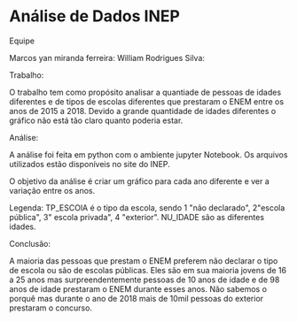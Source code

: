 # Análise de Dados INEP

Equipe

Marcos yan miranda ferreira:
William Rodrigues Silva:


Trabalho:

O trabalho tem como propósito analisar a quantiade de pessoas de idades diferentes e de tipos de escolas diferentes que prestaram o ENEM entre os anos de 2015 a 2018. Devido a grande quantidade de idades diferentes o gráfico não está tão claro quanto poderia estar.

Análise:

A análise foi feita em python com o ambiente jupyter Notebook. Os arquivos utilizados estão disponíveis no site do INEP. 

O objetivo da análise é criar um gráfico para cada ano diferente e ver a variação entre os anos.

Legenda:
TP_ESCOlA  é o tipo da escola, sendo 1 "não declarado", 2"escola pública", 3" escola privada", 4 "exterior".
NU_IDADE são as diferentes idades.

Conclusão:

A maioria das pessoas que prestam o ENEM  preferem não declarar o tipo de escola ou são de escolas públicas. Eles são em sua maioria jovens de 16 a 25 anos  mas  surpreendentemente pessoas de 10 anos de idade e de 98 anos de idade prestaram o ENEM durante esses anos. Não sabemos o porquê mas durante o ano de 2018 mais de 10mil pessoas do exterior prestaram o concurso.

